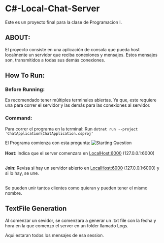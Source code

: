 # C#-Local-Chat-Server

Este es un proyecto final para la clase de Programacion I.

## ABOUT:
El proyecto consiste en una aplicación de consola que pueda host localmente un servidor que reciba conexiones y mensajes. Estos mensajes son, transmitidos a todas sus demás conexiones.

## How To Run:
### Before Running:
Es recomendado tener múltiples terminales abiertas. Ya que, este requiere una para correr el servidor y las demás para las conexiones al servidor.

### Command:
Para correr el programa en la terminal:
Run `dotnet run --project 'ChatApplication\ChatApplication.csproj'`

El Programa comienza con esta pregunta:
![Starting Question]()<br /> <br />
**Host**: Indica que el server comenzara en [LocalHost:6000](http://LocalHost:6000) (127.0.0.1:6000) <br /> <br />


**Join**: Revisa si hay un servidor abierto en [LocalHost:6000](http://LocalHost:6000) (127.0.0.1:6000) y si lo hay, se une.<br /> <br />

Se pueden unir tantos clientes como quieran y pueden tener el mismo nombre.

## TextFile Generation

Al comenzar un sevidor, se comenzara a generar un .txt file con la fecha y hora en la que comenzo el server en un folder llamado Logs. <br />

Aqui estaran todos los mensajes de esa session.
